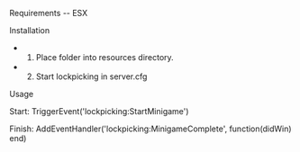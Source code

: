 
Requirements
-- ESX

Installation
- 1. Place folder into resources directory.
- 2. Start lockpicking in server.cfg

Usage

Start:
TriggerEvent('lockpicking:StartMinigame')

Finish:
AddEventHandler('lockpicking:MinigameComplete', function(didWin)
end)